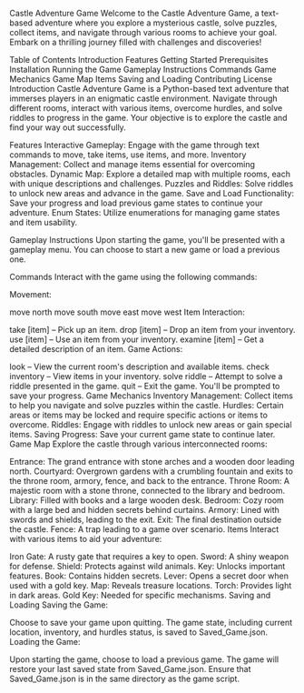 Castle Adventure Game
Welcome to the Castle Adventure Game, a text-based adventure where you explore a mysterious castle, solve puzzles, collect items, and navigate through various rooms to achieve your goal. Embark on a thrilling journey filled with challenges and discoveries!

Table of Contents
Introduction
Features
Getting Started
Prerequisites
Installation
Running the Game
Gameplay Instructions
Commands
Game Mechanics
Game Map
Items
Saving and Loading
Contributing
License
Introduction
Castle Adventure Game is a Python-based text adventure that immerses players in an enigmatic castle environment. Navigate through different rooms, interact with various items, overcome hurdles, and solve riddles to progress in the game. Your objective is to explore the castle and find your way out successfully.

Features
Interactive Gameplay: Engage with the game through text commands to move, take items, use items, and more.
Inventory Management: Collect and manage items essential for overcoming obstacles.
Dynamic Map: Explore a detailed map with multiple rooms, each with unique descriptions and challenges.
Puzzles and Riddles: Solve riddles to unlock new areas and advance in the game.
Save and Load Functionality: Save your progress and load previous game states to continue your adventure.
Enum States: Utilize enumerations for managing game states and item usability.

Gameplay Instructions
Upon starting the game, you'll be presented with a gameplay menu. You can choose to start a new game or load a previous one.

Commands
Interact with the game using the following commands:

Movement:

move north
move south
move east
move west
Item Interaction:

take [item] – Pick up an item.
drop [item] – Drop an item from your inventory.
use [item] – Use an item from your inventory.
examine [item] – Get a detailed description of an item.
Game Actions:

look – View the current room's description and available items.
check inventory – View items in your inventory.
solve riddle – Attempt to solve a riddle presented in the game.
quit – Exit the game. You'll be prompted to save your progress.
Game Mechanics
Inventory Management: Collect items to help you navigate and solve puzzles within the castle.
Hurdles: Certain areas or items may be locked and require specific actions or items to overcome.
Riddles: Engage with riddles to unlock new areas or gain special items.
Saving Progress: Save your current game state to continue later.
Game Map
Explore the castle through various interconnected rooms:

Entrance: The grand entrance with stone arches and a wooden door leading north.
Courtyard: Overgrown gardens with a crumbling fountain and exits to the throne room, armory, fence, and back to the entrance.
Throne Room: A majestic room with a stone throne, connected to the library and bedroom.
Library: Filled with books and a large wooden desk.
Bedroom: Cozy room with a large bed and hidden secrets behind curtains.
Armory: Lined with swords and shields, leading to the exit.
Exit: The final destination outside the castle.
Fence: A trap leading to a game over scenario.
Items
Interact with various items to aid your adventure:

Iron Gate: A rusty gate that requires a key to open.
Sword: A shiny weapon for defense.
Shield: Protects against wild animals.
Key: Unlocks important features.
Book: Contains hidden secrets.
Lever: Opens a secret door when used with a gold key.
Map: Reveals treasure locations.
Torch: Provides light in dark areas.
Gold Key: Needed for specific mechanisms.
Saving and Loading
Saving the Game:

Choose to save your game upon quitting.
The game state, including current location, inventory, and hurdles status, is saved to Saved_Game.json.
Loading the Game:

Upon starting the game, choose to load a previous game.
The game will restore your last saved state from Saved_Game.json.
Ensure that Saved_Game.json is in the same directory as the game script.

